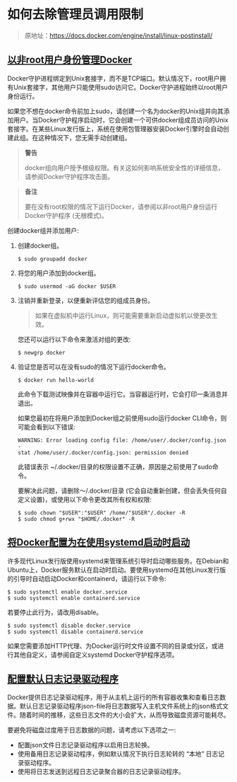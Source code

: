 # 如何去除管理员调用限制

> 原地址：https://docs.docker.com/engine/install/linux-postinstall/





## [以非root用户身份管理Docker](https://docs.docker.com/engine/install/linux-postinstall/#manage-docker-as-a-non-root-user)

Docker守护进程绑定到Unix套接字，而不是TCP端口。默认情况下，root用户拥有Unix套接字，其他用户只能使用sudo访问它。Docker守护进程始终以root用户身份运行。

如果您不想在docker命令前加上sudo，请创建一个名为docker的Unix组并向其添加用户。当Docker守护程序启动时，它会创建一个可供docker组成员访问的Unix套接字。在某些Linux发行版上，系统在使用包管理器安装Docker引擎时会自动创建此组。在这种情况下，您无需手动创建组。

> **警告**
>
> docker组向用户授予根级权限。有关这如何影响系统安全性的详细信息，请参阅Docker守护程序攻击面。

> **备注**
>
> 要在没有root权限的情况下运行Docker，请参阅以非root用户身份运行Docker守护程序 (无根模式)。

创建docker组并添加用户:

1. 创建docker组。

   

   ```console
   $ sudo groupadd docker
   ```

2. 将您的用户添加到docker组。

   

   ```console
   $ sudo usermod -aG docker $USER
   ```

3. 注销并重新登录，以便重新评估您的组成员身份。

   > 如果在虚拟机中运行Linux，则可能需要重新启动虚拟机以使更改生效。

   您还可以运行以下命令来激活对组的更改:

   

   ```console
   $ newgrp docker
   ```

4. 验证您是否可以在没有sudo的情况下运行docker命令。

   

   ```console
   $ docker run hello-world
   ```

   此命令下载测试映像并在容器中运行它。当容器运行时，它会打印一条消息并退出。

   如果您最初在将用户添加到Docker组之前使用sudo运行docker CLI命令，则可能会看到以下错误:

   

   ```none
   WARNING: Error loading config file: /home/user/.docker/config.json -
   stat /home/user/.docker/config.json: permission denied
   ```

   此错误表示 ~/.docker/目录的权限设置不正确，原因是之前使用了sudo命令。

   要解决此问题，请删除〜/.docker/目录 (它会自动重新创建，但会丢失任何自定义设置)，或使用以下命令更改其所有权和权限:

   

   ```console
   $ sudo chown "$USER":"$USER" /home/"$USER"/.docker -R
   $ sudo chmod g+rwx "$HOME/.docker" -R
   ```

## [将Docker配置为在使用systemd启动时启动](https://docs.docker.com/engine/install/linux-postinstall/#configure-docker-to-start-on-boot-with-systemd)

许多现代Linux发行版使用systemd来管理系统引导时启动哪些服务。在Debian和Ubuntu上，Docker服务默认在启动时启动。要使用systemd在其他Linux发行版的引导时自动启动Docker和containerd，请运行以下命令:



```console
$ sudo systemctl enable docker.service
$ sudo systemctl enable containerd.service
```

若要停止此行为，请改用disable。



```console
$ sudo systemctl disable docker.service
$ sudo systemctl disable containerd.service
```

如果您需要添加HTTP代理、为Docker运行时文件设置不同的目录或分区，或进行其他自定义，请参阅自定义systemd Docker守护程序选项。

## [配置默认日志记录驱动程序](https://docs.docker.com/engine/install/linux-postinstall/#configure-default-logging-driver)

Docker提供日志记录驱动程序，用于从主机上运行的所有容器收集和查看日志数据。默认日志记录驱动程序json-file将日志数据写入主机文件系统上的json格式文件。随着时间的推移，这些日志文件的大小会扩大，从而导致磁盘资源可能耗尽。

要避免将磁盘过度用于日志数据的问题，请考虑以下选项之一:

- 配置json文件日志记录驱动程序以启用日志轮换。
- 使用备用日志记录驱动程序，例如默认情况下执行日志轮转的 “本地” 日志记录驱动程序。
- 使用将日志发送到远程日志记录聚合器的日志记录驱动程序。